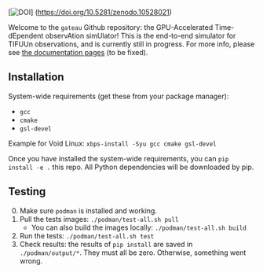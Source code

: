 [![DOI](https://zenodo.org/badge/DOI/10.5281/zenodo.10528021.svg)]
(https://doi.org/10.5281/zenodo.10528021)

Welcome to the `gateau` Github repository:
the GPU-Accelerated Time-dEpendent observAtion simUlator! 
This is the end-to-end simulator for TIFUUn observations,
and is currently still in progress.
For more info, please see
[the documentation pages](https://arend95.github.io/tiempo2/) (to be fixed).

## Installation

System-wide requirements (get these from your package manager):
- `gcc`
- `cmake`
- `gsl-devel`

Example for Void Linux: `xbps-install -Syu gcc cmake gsl-devel`

Once you have installed the system-wide requirements,
you can `pip install -e .` this repo.
All Python dependencies will be downloaded by pip.

## Testing

0. Make sure `podman` is installed and working.
1. Pull the tests images: `./podman/test-all.sh pull`
    - You can also build the images locally:
        `./podman/test-all.sh build`
2. Run the tests: `./podman/test-all.sh test`
3. Check results: the results of `pip install` are saved in
    `./podman/output/*`. They must all be zero.
    Otherwise, something went wrong.



